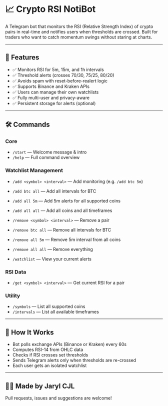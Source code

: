 # 📈 Crypto RSI NotiBot

A Telegram bot that monitors the RSI (Relative Strength Index) of crypto pairs in real-time and notifies users when thresholds are crossed. Built for traders who want to catch momentum swings without staring at charts.

---

## 🚀 Features

- ✅ Monitors RSI for 5m, 15m, and 1h intervals
- ✅ Threshold alerts (crosses 70/30, 75/25, 80/20)
- ✅ Avoids spam with reset-before-realert logic
- ✅ Supports Binance and Kraken APIs
- ✅ Users can manage their own watchlists
- ✅ Fully multi-user and privacy-aware
- ✅ Persistent storage for alerts (optional)

---

## 🛠 Commands

### Core
- `/start` — Welcome message & intro
- `/help` — Full command overview

### Watchlist Management
- `/add <symbol> <interval>` — Add monitoring (e.g. `/add btc 5m`)
- `/add btc all` — Add all intervals for BTC
- `/add all 5m` — Add 5m alerts for all supported coins
- `/add all all` — Add all coins and all timeframes

- `/remove <symbol> <interval>` — Remove a pair
- `/remove btc all` — Remove all intervals for BTC
- `/remove all 5m` — Remove 5m interval from all coins
- `/remove all all` — Remove everything

- `/watchlist` — View your current alerts

### RSI Data
- `/get <symbol> <interval>` — Get current RSI for a pair

### Utility
- `/symbols` — List all supported coins
- `/intervals` — List all available timeframes

---

## 🧠 How It Works

- Bot polls exchange APIs (Binance or Kraken) every 60s
- Computes RSI-14 from OHLC data
- Checks if RSI crosses set thresholds
- Sends Telegram alerts only when thresholds are re-crossed
- Each user gets an isolated watchlist

---

## 🧑‍💻 Made by Jaryl CJL
Pull requests, issues and suggestions are welcome!

